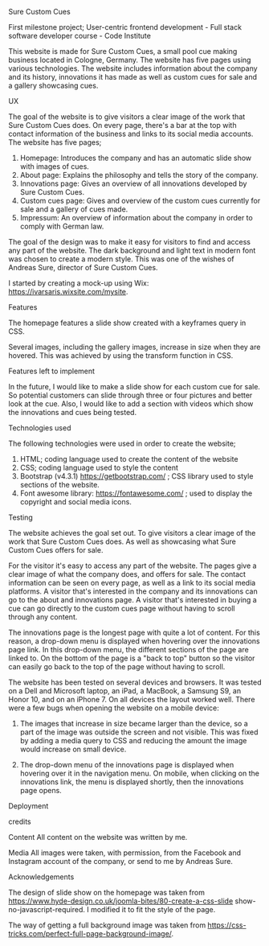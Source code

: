 
Sure Custom Cues

First milestone project; User-centric frontend development - Full stack software developer course - Code Institute

This website is made for Sure Custom Cues, a small pool cue making business located in Cologne, Germany. The website has five pages using various technologies.
The website includes information about the company and its history, innovations it has made as well as custom cues for sale and a gallery showcasing cues.



UX

The goal of the website is to give visitors a clear image of the work that Sure Custom Cues does. On every page, there's a bar at the top with 
contact information of the business and links to its social media accounts. The website has five pages;

1. Homepage: Introduces the company and has an automatic slide show with images of cues.
2. About page: Explains the philosophy and tells the story of the company.  
3. Innovations page: Gives an overview of all innovations developed by Sure Custom Cues.
4. Custom cues page: Gives and overview of the custom cues currently for sale and a gallery of cues made.
5. Impressum: An overview of information about the company in order to comply with German law.

The goal of the design was to make it easy for visitors to find and access any part of the website. The dark background and light text in modern font
was chosen to create a modern style. This was one of the wishes of Andreas Sure, director of Sure Custom Cues. 

I started by creating a mock-up using Wix: https://ivarsaris.wixsite.com/mysite.



Features

The homepage features a slide show created with a keyframes query in CSS. 

Several images, including the gallery images, increase in size when they are hovered. This was achieved by using the transform function in CSS.

Features left to implement

In the future, I would like to make a slide show for each custom cue for sale. So potential customers can slide through
three or four pictures and better look at the cue. Also, I would like to add a section with videos which show the 
innovations and cues being tested.



Technologies used

The following technologies were used in order to create the website;

1. HTML; coding language used to create the content of the website
2. CSS; coding language used to style the content
3. Bootstrap (v4.3.1) https://getbootstrap.com/ ; CSS library used to style sections of the website.
4. Font awesome library: https://fontawesome.com/ ; used to display the copyright and social media icons.  



Testing

The website achieves the goal set out. To give visitors a clear image of the work that Sure Custom Cues does. As well as showcasing what Sure Custom Cues
offers for sale. 

For the visitor it's easy to access any part of the website. The pages give a clear image of what the company does,
and offers for sale. The contact information can be seen on every page, as well as a link to its social media platforms. A visitor that's interested in the 
company and its innovations can go to the about and innovations page. A visitor that's interested in buying a cue can go directly to the custom cues page
without having to scroll through any content.

The innovations page is the longest page with quite a lot of content. For this reason, a drop-down menu is displayed when hovering over the innovations page link.
In this drop-down menu, the different sections of the page are linked to. On the bottom of the page is a "back to top" button so the visitor can easily 
go back to the top of the page without having to scroll. 

The website has been tested on several devices and browsers. It was tested on a Dell and Microsoft laptop, an iPad, a MacBook, a Samsung S9, an Honor 10, and
on an iPhone 7. On all devices the layout worked well. There were a few bugs when opening the website on a mobile device:

1. The images that increase in size became larger than the device, so a part of the image was outside the screen and not visible. This was fixed
by adding a media query to CSS and reducing the amount the image would increase on small device.

2. The drop-down menu of the innovations page is displayed when hovering over it in the navigation menu. On mobile, when clicking on the
innovations link, the menu is displayed shortly, then the innovations page opens. 



Deployment




credits

Content
All content on the website was written by me. 

Media
All images were taken, with permission, from the Facebook and Instagram account
of the company, or send to me by Andreas Sure. 

Acknowledgements

The design of slide show on the homepage was taken from https://www.hyde-design.co.uk/joomla-bites/80-create-a-css-slide show-no-javascript-required.
I modified it to fit the style of the page.

The way of getting a full background image was taken from https://css-tricks.com/perfect-full-page-background-image/.
